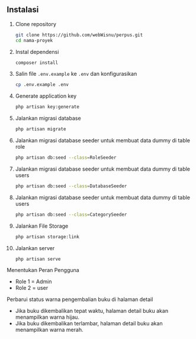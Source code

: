 


## Instalasi

1. Clone repository
    ```bash
    git clone https://github.com/webWisnu/perpus.git
    cd nama-proyek
    ```

2. Instal dependensi
    ```bash
    composer install
    ```

3. Salin file `.env.example` ke `.env` dan konfigurasikan
    ```bash
    cp .env.example .env
    ```

4. Generate application key
    ```bash
    php artisan key:generate
    ```

5. Jalankan migrasi database
    ```bash
    php artisan migrate
    ```
6. Jalankan migrasi database seeder untuk membuat data dummy di table role
    ```bash
    php artisan db:seed --class=RoleSeeder
    ```
    

7. Jalankan migrasi database seeder untuk membuat data dummy di table users
    ```bash
   php artisan db:seed --class=DatabaseSeeder

    ```
8. Jalankan migrasi database seeder untuk membuat data dummy di table users
    ```bash
   php artisan db:seed --class=CategorySeeder


    ```

9. Jalankan File Storage
    ```bash
    php artisan storage:link

    ```
10. Jalankan server
    ```bash
    php artisan serve
    ```
    
Menentukan Peran Pengguna

 - Role 1 = Admin
 - Role 2 = user

Perbarui status warna pengembalian buku di halaman detail

- Jika buku dikembalikan tepat waktu, halaman detail buku akan menampilkan warna hijau.
- Jika buku dikembalikan terlambar, halaman detail buku akan menampilkan warna merah.




                     

